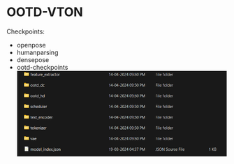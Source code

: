 # OOTD-VTON
 
Checkpoints:

- openpose
- humanparsing
- densepose
- ootd-checkpoints
  ![alt text](image.png)